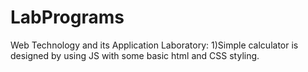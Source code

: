 # LabPrograms
Web Technology and its Application Laboratory:
1)Simple calculator is designed by using JS with some basic html and CSS styling.

